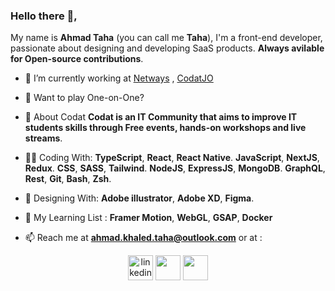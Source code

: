 
### Hello there 👋, 
 My name is **Ahmad Taha** (you can call me **Taha**), I'm a front-end developer, passionate about designing and developing SaaS products. 
 **Always avilable for Open-source contributions**.

- 🔭 I’m currently working at [Netways](https://www.linkedin.com/company/netways) , [CodatJO](https://facebook.com/CodatJo)
- 🏀 Want to play One-on-One?
- 💬 About Codat 
**Codat is an IT Community that aims to improve IT students skills through Free events, hands-on workshops and live streams**.

- 👨‍💻 Coding With: 
	 **TypeScript**, **React**, **React Native**.
	 **JavaScript**, **NextJS**, **Redux**.
	 **CSS**, **SASS**, **Tailwind**.
	 **NodeJS**, **ExpressJS**, **MongoDB**.
	 **GraphQL**, **Rest**, **Git**, **Bash**, **Zsh**.

- 🎨 Designing With: 
	**Adobe illustrator**, **Adobe XD**, **Figma**.
	
- 🎯 My Learning List : 
	**Framer Motion**, **WebGL**, **GSAP**, **Docker**

- 📫 Reach me at **ahmad.khaled.taha@outlook.com** or at :
<div align="center">
<a href="https://linkedin.com/in/abosaiftaha" target="blank"><img src="https://img.icons8.com/color/96/000000/linkedin.png" alt="linkedin" height="40"/></a>
<a href="https://fb.com/abosaiftaha" target="blank"><img src="https://img.icons8.com/fluent/96/000000/facebook-new.png" height="40"/></a>
<a href="https://instagram.com/abosaif_taha" target="blank"><img src="https://img.icons8.com/fluent/96/000000/instagram-new.png" height="40"/></a>
</div>
